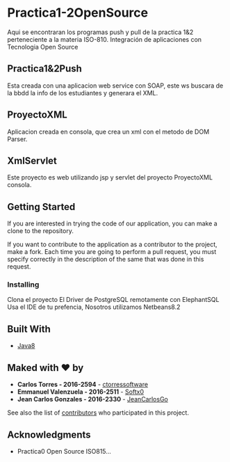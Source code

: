 # Practica1-2OpenSource
Aqui se encontraran los programas push y pull de la practica 1&2 perteneciente a la materia ISO-810. Integración de aplicaciones con Tecnologia Open Source

## Practica1&2Push
Esta creada con una aplicacion web service con SOAP, este ws buscara de la bbdd la info de los estudiantes y generara el XML.

## ProyectoXML
Aplicacion creada en consola, que crea un xml con el metodo de DOM Parser.

## XmlServlet
Este proyecto es web utilizando jsp y servlet del proyecto ProyectoXML consola.

## Getting Started

If you are interested in trying the code of our application, you can make a clone to the repository.

If you want to contribute to the application as a contributor to the project, make a fork. Each time you are going to perform a pull request, you must specify correctly in the description of the same that was done in this request.

### Installing

Clona el proyecto
El Driver de PostgreSQL remotamente con ElephantSQL
Usa el IDE de tu prefencia, Nosotros utilizamos Netbeans8.2

## Built With

* [Java8](http://www.oracle.com/technetwork/java/javase/downloads/jdk8-downloads-2133151.html)

## Maked with ♥ by

* **Carlos Torres - 2016-2594**        - [ctorressoftware](https://github.com/ctorressoftware)
* **Emmanuel Valenzuela - 2016-2511**  - [Softx0](https://github.com/Softx0)
* **Jean Carlos Gonzales - 2016-2330** - [JeanCarlosGo](https://github.com/JeanCarlosGo)

See also the list of [contributors](https://github.com/ISO815-810/Practica0/contributors) who participated in this project.

## Acknowledgments

* Practica0 Open Source ISO815...
